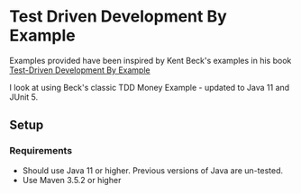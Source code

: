 # Test Driven Development By Example

Examples provided have been inspired by Kent Beck's examples in his book [Test-Driven Development By Example](https://amzn.to/2DTP58p)

I look at using Beck's classic TDD Money Example - updated to Java 11 and JUnit 5. 

## Setup
### Requirements
* Should use Java 11 or higher. Previous versions of Java are un-tested.
* Use Maven 3.5.2 or higher